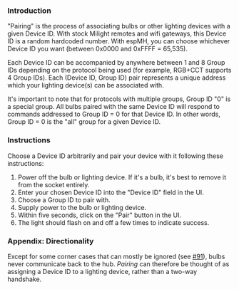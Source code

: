 ### Introduction

"Pairing" is the process of associating bulbs or other lighting devices with a given Device ID.  With stock Milight remotes and wifi gateways, this Device ID is a random hardcoded number.  With espMH, you can choose whichever Device ID you want (between 0x0000 and 0xFFFF = 65,535).

Each Device ID can be accompanied by anywhere between 1 and 8 Group IDs depending on the protocol being used (for example, RGB+CCT supports 4 Group IDs).  Each (Device ID, Group ID) pair represents a unique address which your lighting device(s) can be associated with.

It's important to note that for protocols with multiple groups, Group ID "0" is a special group.  All bulbs paired with the same Device ID will respond to commands addressed to Group ID = 0 for that Device ID.  In other words, Group ID = 0 is the "all" group for a given Device ID.

### Instructions

Choose a Device ID arbitrarily and pair your device with it following these instructions:

1. Power off the bulb or lighting device.  If it's a bulb, it's best to remove it from the socket entirely.
1. Enter your chosen Device ID into the "Device ID" field in the UI.
1. Choose a Group ID to pair with.
1. Supply power to the bulb or lighting device.
1. Within five seconds, click on the "Pair" button in the UI.
1. The light should flash on and off a few times to indicate success.

### Appendix: Directionality

Except for some corner cases that can mostly be ignored (see [#91](https://github.com/sidoh/esp8266_milight_hub/issues/91)), bulbs never communicate back to the hub.  _Pairing_ can therefore be thought of as assigning a Device ID to a lighting device, rather than a two-way handshake. 